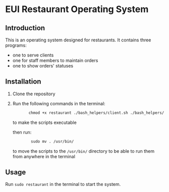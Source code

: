 # EUI Restaurant Operating System

## Introduction

This is an operating system designed for restaurants. It contains three programs:

- one to serve clients
- one for staff members to maintain orders
- one to show orders' statuses

## Installation

1. Clone the repository
2. Run the following commands in the terminal:

   ```bash
          ⁠chmod +x restaurant ./bash_helpers/client.sh ./bash_helpers/compile.sh ./bash_helpers/welcome.sh
   ```

   to make the scripts executable

   then run:

   ```bash
           ⁠sudo mv . /usr/bin/
   ```

   to move the scripts to the `/usr/bin/` directory to be able to run them from anywhere in the terminal

## Usage

Run `⁠⁠sudo restaurant` in the terminal to start the system.
